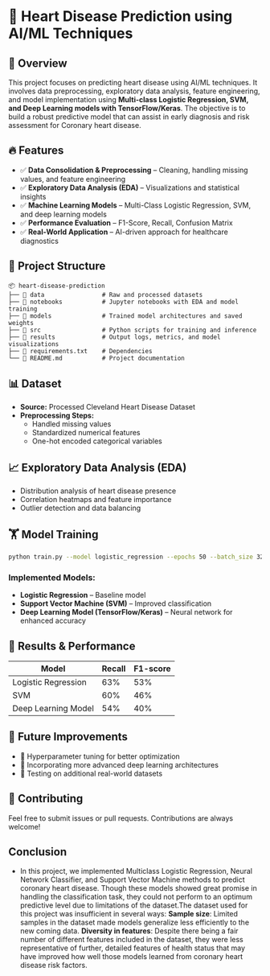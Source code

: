 # 🏥 Heart Disease Prediction using AI/ML Techniques

## 🚀 Overview
This project focuses on predicting heart disease using AI/ML techniques. It involves data preprocessing, exploratory data analysis, feature engineering, and model implementation using **Multi-class Logistic Regression, SVM, and Deep Learning models with TensorFlow/Keras**. The objective is to build a robust predictive model that can assist in early diagnosis and risk assessment for Coronary heart disease.

## 🔥 Features
- ✅ **Data Consolidation & Preprocessing** – Cleaning, handling missing values, and feature engineering
- ✅ **Exploratory Data Analysis (EDA)** – Visualizations and statistical insights
- ✅ **Machine Learning Models** – Multi-Class Logistic Regression, SVM, and deep learning models
- ✅ **Performance Evaluation** – F1-Score, Recall, Confusion Matrix
- ✅ **Real-World Application** – AI-driven approach for healthcare diagnostics

## 📂 Project Structure
```
📦 heart-disease-prediction
├── 📂 data                # Raw and processed datasets
├── 📂 notebooks           # Jupyter notebooks with EDA and model training
├── 📂 models              # Trained model architectures and saved weights
├── 📂 src                 # Python scripts for training and inference
├── 📂 results             # Output logs, metrics, and model visualizations
├── 📄 requirements.txt    # Dependencies
└── 📄 README.md           # Project documentation
```

## 📊 Dataset
- **Source:** Processed Cleveland Heart Disease Dataset
- **Preprocessing Steps:**
  - Handled missing values
  - Standardized numerical features
  - One-hot encoded categorical variables

## 📈 Exploratory Data Analysis (EDA)
- Distribution analysis of heart disease presence
- Correlation heatmaps and feature importance
- Outlier detection and data balancing

## 🏋️ Model Training
```bash
python train.py --model logistic_regression --epochs 50 --batch_size 32 --lr 0.001
```
### **Implemented Models:**
- **Logistic Regression** – Baseline model
- **Support Vector Machine (SVM)** – Improved classification
- **Deep Learning Model (TensorFlow/Keras)** – Neural network for enhanced accuracy

## 🎯 Results & Performance
| Model                 | Recall | F1-score |
|-----------------------|--------|----------|
| Logistic Regression   | 63%    | 53%      |
| SVM                   | 60%    | 46%      |
| Deep Learning Model   | 54%    | 40%      |

## 📌 Future Improvements
- 🔹 Hyperparameter tuning for better optimization
- 🔹 Incorporating more advanced deep learning architectures
- 🔹 Testing on additional real-world datasets

## 🤝 Contributing
Feel free to submit issues or pull requests. Contributions are always welcome!

## Conclusion 
- In this project, we implemented Multiclass Logistic Regression, Neural Network Classifier, and Support Vector Machine methods to predict coronary heart disease. Though these models showed great promise in handling the classification task, they could not perform to an optimum predictive level due to limitations of the dataset.The dataset used for this project was insufficient in several ways:
   **Sample size**: Limited samples in the dataset made models generalize less efficiently to
 the new coming data.
  **Diversity in features**: Despite there being a fair number of different features included
 in the dataset, they were less representative of further, detailed features of health status that
 may have improved how well those models learned from coronary heart disease risk factors.

